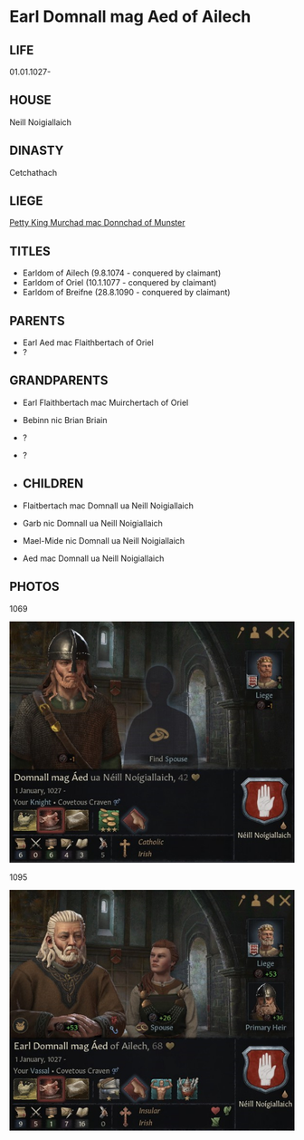 # Earl Domnall mag Aed of Ailech

## LIFE

01.01.1027-

## HOUSE

Neill Noigiallaich		

## DINASTY

Cetchathach

## LIEGE

[Petty King Murchad mac Donnchad of Munster](murchad_mac_donnchad_1027.md)

## TITLES 

- Earldom of Ailech (9.8.1074 - conquered by claimant)
- Earldom of Oriel (10.1.1077 - conquered by claimant)
- Earldom of Breifne (28.8.1090 - conquered by claimant)

## PARENTS

- Earl Aed mac Flaithbertach of Oriel
- ?

## GRANDPARENTS

- Earl Flaithbertach mac Muirchertach of Oriel
- Bebinn nic Brian Briain
- ?
- ?

- ## CHILDREN

- Flaitbertach mac Domnall ua Neill Noigiallaich
- Garb nic Domnall ua Neill Noigiallaich
- Mael-Mide nic Domnall ua Neill Noigiallaich
- Aed mac Domnall ua Neill Noigiallaich

## PHOTOS

1069

![domnall_mag_aed_1069](i/domnall_mag_aed_1069.jpg)

1095

![domnall_mag_aed_1095](i/domnall_mag_aed_1095.jpg)